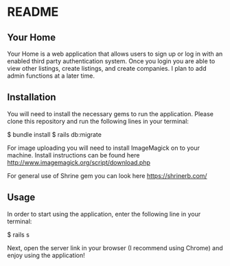 # README

## Your Home

Your Home is a web application that allows users to sign up or log in with an enabled third party authentication system. Once you login you are able to view other listings, create listings, and create companies. I plan to add admin functions at a later time.

## Installation

You will need to install the necessary gems to run the application. Please clone this repository and run the following lines in your terminal:

$ bundle install $ rails db:migrate

For image uploading you will need to install ImageMagick on to your machine. Install instructions can be found here <http://www.imagemagick.org/script/download.php>

For general use of Shrine gem you can look here <https://shrinerb.com/>

## Usage

In order to start using the application, enter the following line in your terminal:

$ rails s

Next, open the server link in your browser (I recommend using Chrome) and enjoy using the application!
